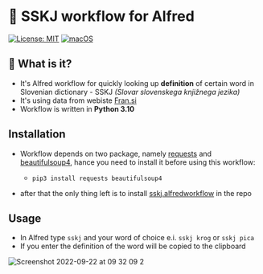 # 📖 SSKJ workflow for Alfred

[![License: MIT](https://img.shields.io/badge/License-MIT-yellow.svg)](https://opensource.org/licenses/MIT)
[![macOS](https://svgshare.com/i/ZjP.svg)](https://svgshare.com/i/ZjP.svg)
## 🤔 What is it?
- It's Alfred workflow for quickly	looking up **definition** of certain word in Slovenian dictionary - SSKJ *(Slovar slovenskega knjižnega jezika)*
- It's using data from webiste [Fran.si](https://fran.si/)
- Workflow is written in **Python 3.10**

## Installation
- Workflow depends on two package, namely [requests](https://pypi.org/project/requests/) and [beautifulsoup4](https://pypi.org/project/beautifulsoup4/), hance 
 you need to install it before using this workflow:

	- ```pip3 install requests beautifulsoup4```


- after that the only thing  left is to install [sskj.alfredworkflow](https://github.com/svenko99/alfred-sskj/raw/main/sskj.alfredworkflow) in the repo


## Usage
- In Alfred type `sskj` and your word of choice e.i. `sskj krog` or `sskj pica`
- If you enter the definition of the word will be copied to the clipboard

![Screenshot 2022-09-22 at 09 32 09 2](https://user-images.githubusercontent.com/107575361/191687377-c7c328ef-e42d-4857-b931-51405d455267.jpeg)
